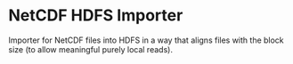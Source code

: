 # NetCDF HDFS Importer
Importer for NetCDF files into HDFS in a way that aligns files with the block size (to allow meaningful purely local reads).

